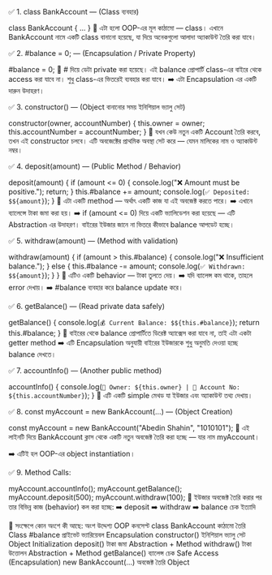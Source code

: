 ✅ 1. class BankAccount — (Class ব্যবহার)

class BankAccount { ... }
🔹 এটা হলো OOP-এর মূল কাঠামো — class।
এখানে BankAccount নামে একটি class বানানো হয়েছে, যা দিয়ে অনেকগুলো আলাদা অ্যাকাউন্ট তৈরি করা যাবে।

✅ 2. #balance = 0; — (Encapsulation / Private Property)

#balance = 0;
🔹 # দিয়ে ডেটা private করা হয়েছে।
এই balance প্রোপার্টি class-এর বাইরে থেকে access করা যাবে না। শুধু class-এর ভিতরেই ব্যবহার করা যাবে।
➡️ এটা Encapsulation এর একটি দারুন উদাহরণ।

✅ 3. constructor() — (Object বানানোর সময় ইনিশিয়াল ভ্যালু সেট)

constructor(owner, accountNumber) {
  this.owner = owner;
  this.accountNumber = accountNumber;
}
🔹 যখন কেউ নতুন একটি Account তৈরি করবে, তখন এই constructor চলবে।
এটি অবজেক্টের প্রাথমিক অবস্থা সেট করে — যেমন মালিকের নাম ও অ্যাকাউন্ট নম্বর।

✅ 4. deposit(amount) — (Public Method / Behavior)

deposit(amount) {
  if (amount <= 0) {
    console.log("❌ Amount must be positive.");
    return;
  }
  this.#balance += amount;
  console.log(`✅ Deposited: $${amount}`);
}
🔹 এটা একটি method — অর্থাৎ একটি কাজ যা এই অবজেক্ট করতে পারে।
➡️ এখানে ব্যালেন্সে টাকা জমা করা হয়।
➡️ if (amount <= 0) দিয়ে একটি ভ্যালিডেশন করা হয়েছে — এটি Abstraction এর উদাহরণ। বাইরের ইউজার জানে না ভিতরে কীভাবে balance আপডেট হচ্ছে।

✅ 5. withdraw(amount) — (Method with validation)

withdraw(amount) {
  if (amount > this.#balance) {
    console.log("❌ Insufficient balance.");
  } else {
    this.#balance -= amount;
    console.log(`✅ Withdrawn: $${amount}`);
  }
}
🔹 এটিও একটি behavior — টাকা তুলতে দেয়।
➡️ যদি ব্যালেন্স কম থাকে, তাহলে error দেখায়।
➡️ #balance ব্যবহার করে balance update করে।

✅ 6. getBalance() — (Read private data safely)

getBalance() {
  console.log(`💰 Current Balance: $${this.#balance}`);
  return this.#balance;
}
🔹 বাইরের থেকে balance প্রোপার্টিতে ডিরেক্ট অ্যাক্সেস করা যাবে না, তাই এটা একটা getter method
➡️ এটি Encapsulation অনুযায়ী বাইরের ইউজারকে শুধু অনুমতি দেওয়া হচ্ছে balance দেখতে।

✅ 7. accountInfo() — (Another public method)

accountInfo() {
  console.log(`👤 Owner: ${this.owner} | 🔢 Account No: ${this.accountNumber}`);
}
🔹 এটি একটি simple মেথড যা ইউজার এবং অ্যাকাউন্ট তথ্য দেখায়।

✅ 8. const myAccount = new BankAccount(...) — (Object Creation)

const myAccount = new BankAccount("Abedin Shahin", "1010101");
🔹 এই লাইনটি দিয়ে BankAccount ক্লাস থেকে একটি নতুন অবজেক্ট তৈরি করা হচ্ছে — যার নাম myAccount।

➡️ এটিই হল OOP-এর object instantiation।

✅ 9. Method Calls:

myAccount.accountInfo();
myAccount.getBalance();
myAccount.deposit(500);
myAccount.withdraw(100);
🔹 ইউজার অবজেক্ট তৈরি করার পর তার বিভিন্ন কাজ (behavior) কল করা হচ্ছে:
➡️ deposit
➡️ withdraw
➡️ balance চেক ইত্যাদি

🔑 সংক্ষেপে কোন অংশে কী আছে:
অংশ	উদ্দেশ্য	OOP কনসেপ্ট
class BankAccount	কাঠামো তৈরি	Class
#balance	প্রাইভেট ভ্যারিয়েবল	Encapsulation
constructor()	ইনিশিয়াল ভ্যালু সেট	Object Initialization
deposit()	টাকা জমা	Abstraction + Method
withdraw()	টাকা উত্তোলন	Abstraction + Method
getBalance()	ব্যালেন্স চেক	Safe Access (Encapsulation)
new BankAccount(...)	অবজেক্ট তৈরি	Object